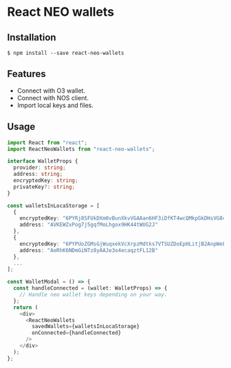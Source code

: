 # React NEO wallets

## Installation

```
$ npm install --save react-neo-wallets
```

## Features

- Connect with O3 wallet.
- Connect with NOS client.
- Import local keys and files.

## Usage

```typescript
import React from "react";
import ReactNeoWallets from "react-neo-wallets";

interface WalletProps {
  provider: string;
  address: string;
  encryptedKey: string;
  privateKey?: string;
}

const walletsInLocaStorage = [
  {
    encryptedKey: "6PYRj8SFUkDXm8vBunXkvVGAAan6HF3iDfKT4wcQMkpGkDHsVG8cbD9eSi",
    address: "AVKEWZxPog7j5gqfMoLhgox9HK44tWUG2J"
  },
  {
    encryptedKey: "6PYPUoZGMsGjWuqxekVcXrpzMdtks7VTSUZDoEpHLitjB2AnpWeLbpk2Dp",
    address: "AeRhK6NDmGiNTz8yAAJe3o4ecaqztFL12B"
  },
  ...
];

const WalletModal = () => {
  const handleConnected = (wallet: WalletProps) => {
    // Handle neo wallet keys depending on your way.
  };
  return (
    <div>
      <ReactNeoWallets
        savedWallets={walletsInLocaStorage}
        onConnected={handleConnected}
      />
    </div>
  );
};
```
